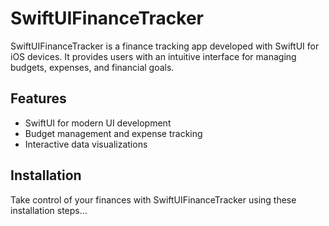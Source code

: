 # SwiftUIFinanceTracker

SwiftUIFinanceTracker is a finance tracking app developed with SwiftUI for iOS devices. It provides users with an intuitive interface for managing budgets, expenses, and financial goals.

## Features
- SwiftUI for modern UI development
- Budget management and expense tracking
- Interactive data visualizations

## Installation
Take control of your finances with SwiftUIFinanceTracker using these installation steps...
